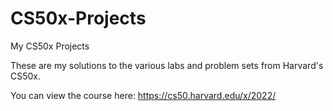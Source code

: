 # CS50x-Projects
My CS50x Projects

These are my solutions to the various labs and problem sets from Harvard's CS50x.

You can view the course here:  https://cs50.harvard.edu/x/2022/
